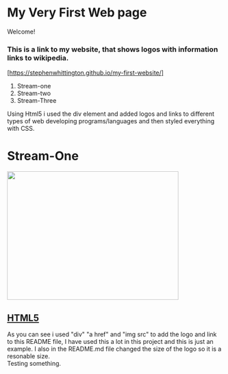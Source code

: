# My Very First Web page

Welcome!

### This is a link to my website, that shows logos with information links to wikipedia.
[https://stephenwhittington.github.io/my-first-website/] 

1. Stream-one
2. Stream-two
3. Stream-Three

Using Html5 i used the div element and added logos and links to different types of web developing programs/languages and then styled everything with CSS.

<h1>Stream-One</h1>
		<div class="card">
			<a href="https://en.wikipedia.org/wiki/HTML5">
				<img src="https://upload.wikimedia.org/wikipedia/commons/thumb/3/38/HTML5_Badge.svg/600px-HTML5_Badge.svg.png" width="400" height="300" />
				<h2>HTML5</h2>
			</a>
			
As you can see i used "div" "a href" and "img src" to add the logo and link to this README file, I have used this a lot in this project and this is just an example. I also in the README.md file changed the size of the logo so it is a resonable size. 			
Testing something.			